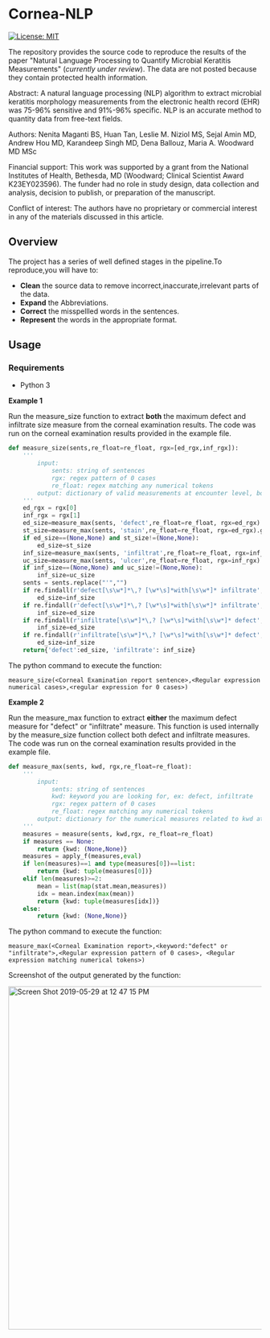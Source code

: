 # Cornea-NLP

[![License: MIT](https://img.shields.io/badge/License-MIT-yellow.svg)](https://opensource.org/licenses/MIT)

The repository provides the source code to reproduce the results of the paper "Natural Language Processing to Quantify Microbial Keratitis Measurements" (*currently under review*). The data are not posted because they contain protected health information.

Abstract: A natural language processing (NLP) algorithm to extract microbial keratitis morphology measurements from the electronic health record (EHR) was 75-96% sensitive and 91%-96% specific. NLP is an accurate method to quantity data from free-text fields.

Authors: Nenita Maganti BS, Huan Tan, Leslie M. Niziol MS, Sejal Amin MD, Andrew Hou MD, Karandeep Singh MD, Dena Ballouz, Maria A. Woodward MD MSc

Financial support: This work was supported by a grant from the National Institutes of Health, Bethesda, MD (Woodward; Clinical Scientist Award K23EY023596). The funder had no role in study design, data collection and analysis, decision to publish, or preparation of the manuscript.  

Conflict of interest: The authors have no proprietary or commercial interest in any of the materials discussed in this article.

## Overview

The project has a series of well defined stages in the pipeline.To reproduce,you will have to:

* **Clean** the source data to remove incorrect,inaccurate,irrelevant parts of the data.
* **Expand** the Abbreviations.
* **Correct** the misspellled words in the sentences.
* **Represent** the words in the appropriate format.


## Usage 

### Requirements
* Python 3

**Example 1**

Run the measure_size function to extract **both** the maximum defect and infiltrate size measure from the corneal examination results. The code was run on the corneal examination results provided in the example file.
``` python
def measure_size(sents,re_float=re_float, rgx=[ed_rgx,inf_rgx]):
    '''
        input:
            sents: string of sentences
            rgx: regex pattern of 0 cases
            re_float: regex matching any numerical tokens
        output: dictionary of valid measurements at encounter level, both defect and infiltrate
    '''
    ed_rgx = rgx[0]
    inf_rgx = rgx[1]
    ed_size=measure_max(sents, 'defect',re_float=re_float, rgx=ed_rgx).get('defect')
    st_size=measure_max(sents, 'stain',re_float=re_float, rgx=ed_rgx).get('stain')
    if ed_size==(None,None) and st_size!=(None,None):
        ed_size=st_size
    inf_size=measure_max(sents, 'infiltrat',re_float=re_float, rgx=inf_rgx).get('infiltrat')
    uc_size=measure_max(sents, 'ulcer',re_float=re_float, rgx=inf_rgx).get('ulcer')
    if inf_size==(None,None) and uc_size!=(None,None):
        inf_size=uc_size
    sents = sents.replace("'","")
    if re.findall(r'defect[\s\w*]*\,? [\w*\s]*with[\s\w*]* infiltrate', sents)!=[] and ed_size==(None,None) and inf_size!=(None,None):
        ed_size=inf_size
    if re.findall(r'defect[\s\w*]*\,? [\w*\s]*with[\s\w*]* infiltrate', sents)!=[] and ed_size!=(None,None) and inf_size==(None,None):
        inf_size=ed_size
    if re.findall(r'infiltrate[\s\w*]*\,? [\w*\s]*with[\s\w*]* defect', sents)!=[] and ed_size!=(None,None) and inf_size==(None,None):
        inf_size=ed_size
    if re.findall(r'infiltrate[\s\w*]*\,? [\w*\s]*with[\s\w*]* defect', sents)!=[] and ed_size==(None,None) and inf_size!=(None,None):
        ed_size=inf_size
    return{'defect':ed_size, 'infiltrate': inf_size}


```

The python command to execute the function:
```
measure_size(<Corneal Examination report sentence>,<Regular expression numerical cases>,<regular expression for 0 cases>)
```



**Example 2**

Run the measure_max function to extract **either** the maximum defect measure for "defect" or "infiltrate" measure. This function is used internally by the measure_size function collect both defect and infiltrate measures. The code was run on the corneal examination results provided in the example file.

```python
def measure_max(sents, kwd, rgx,re_float=re_float):
    '''
        input:
            sents: string of sentences
            kwd: keyword you are looking for, ex: defect, infiltrate
            rgx: regex pattern of 0 cases
            re_float: regex matching any numerical tokens
        output: dictionary for the numerical measures related to kwd at encounter level
    '''
    measures = measure(sents, kwd,rgx, re_float=re_float)
    if measures == None:
        return {kwd: (None,None)}
    measures = apply_f(measures,eval)
    if len(measures)==1 and type(measures[0])==list:
        return {kwd: tuple(measures[0])}
    elif len(measures)>=2:
        mean = list(map(stat.mean,measures))
        idx = mean.index(max(mean))
        return {kwd: tuple(measures[idx])}
    else:
        return {kwd: (None,None)}
```

The python command to execute the function:

```
measure_max(<Corneal Examination report>,<keyword:"defect" or "infiltrate">,<Regular expression pattern of 0 cases>, <Regular expression matching numerical tokens>)
```

Screenshot of the output generated by the function:

<img width="683" alt="Screen Shot 2019-05-29 at 12 47 15 PM" src="https://user-images.githubusercontent.com/33362260/58650725-75f6c280-82dd-11e9-9626-10cc8714d01d.png">


